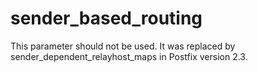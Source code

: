 # sender_based_routing 


This parameter should not be used. It was replaced by sender_dependent_relayhost_maps
in Postfix version 2.3.



